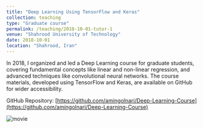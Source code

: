 ```yaml
---
title: "Deep Learning Using TensorFlow and Keras"
collection: teaching
type: "Graduate course"
permalink: /teaching/2018-10-01-tutor-1
venue: "Shahrood University of Technology"
date: 2018-10-01
location: "Shahrood, Iran"
---
```



In 2018, I organized and led a Deep Learning course for graduate students, covering fundamental concepts like linear and non-linear regression, and advanced techniques like convolutional neural networks. The course materials, developed using TensorFlow and Keras, are available on GitHub for wider accessibility. 

GitHub Repository: [https://github.com/amingolnari/Deep-Learning-Course](https://github.com/amingolnari/Deep-Learning-Course)


![movie](https://user-images.githubusercontent.com/39456500/52300592-81745580-299d-11e9-8b09-a0f5e448e179.gif)
